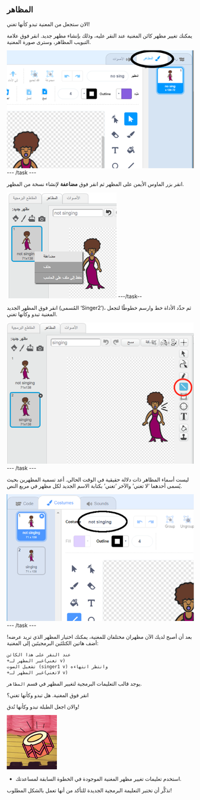 ## المظاهر

الان ستجعل من المعنية تبدو كأنها تغني!

يمكنك تغيير مظهر كائن المغنية عند النقر عليه، وذلك بإنشاء مظهر جديد. انقر فوق علامة التبويب المظاهر، وسترى صورة المغنية.

![لقطة الشاشة](images/band-singer-costume-annotated.png) \--- /task \---

انقر بزر الماوس الأيمن على المظهر ثم انقر فوق **مضاعفة** لإنشاء نسخة من المظهر.

![لقطة الشاشة](images/band-singer-duplicate.png) \---/task--

انقر فوق المظهر الجديد (المُسمى ‘Singer2’)، ثم حدِّد الأداة خط وارسم خطوطًا لتجعل المغنية تبدو وكأنها تغني.

![لقطة الشاشة](images/band-singer-click.png) \--- /task \---

ليست أسماء المظاهر ذات دلالة حقيقية في الوقت الحالي. أعد تسمية المظهرين بحيث يُسمى أحدهما ‘لا تغني’ والآخر ‘تغني’ بكتابة الاسم الجديد لكل مظهر في مربع النص.

![لقطة الشاشة](images/band-singer-name-annotated.png) \--- /task \---

بعد أن أصبح لديك الآن مظهران مختلفان للمغنية، يمكنك اختيار المظهر الذي تريد عرضه! أضف هاتين الكتلتَين البرمجيتَين إلى المغنية:

```blocks3
عند النقر على هذا الكائن
+غير المظهر لـ(تغني v)
تشغيل الصوت (singer1 v) وانتظر انتهاءه
+غير المظهر لـ(لاتغني v)

```

يوجد قالب التعليمات البرمجية لتغيير المظهر في قسم `المظاهر`.

انقر فوق المغنية. هل تبدو وكأنها تغني؟

والان اجعل الطبلة تبدو وكأنها تُدق!

![لقطة الشاشة](images/band-drum-final.png)

- استخدم تعليمات تغيير مظهر المغنية الموجودة في الخطوة السابقة لمساعدتك.

تذكَّر أن تختبر التعليمة البرمجية الجديدة للتأكد من أنها تعمل بالشكل المطلوب!